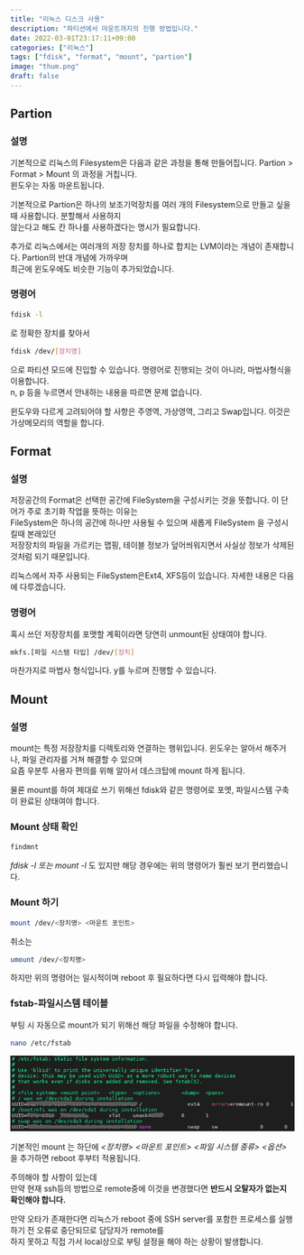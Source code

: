 ```yaml
---
title: "리눅스 디스크 사용"
description: "파티션에서 마운트까지의 진행 방법입니다."
date: 2022-03-01T23:17:11+09:00
categories: ["리눅스"]
tags: ["fdisk", "format", "mount", "partion"]
image: "thum.png"
draft: false
---
```

## Partion

### 설명

기본적으로 리눅스의 Filesystem은 다음과 같은 과정을 통해 만들어집니다. Partion > Format > Mount 의 과정을 거칩니다.  
윈도우는 자동 마운트됩니다.  

기본적으로 Partion은 하나의 보조기억장치를 여러 개의 Filesystem으로 만들고 싶을 때 사용합니다. 분할해서 사용하지  
않는다고 해도 칸 하나를 사용하겠다는 명시가 필요합니다.

추가로 리눅스에서는 여러개의 저장 장치를 하나로 합치는 LVM이라는 개념이 존재합니다. Partion의 반대 개념에 가까우며  
최근에 윈도우에도 비슷한 기능이 추가되었습니다.

### 명령어

```bash
fdisk -l
```

로 정확한 장치를 찾아서

```bash
fdisk /dev/[장치명]
```

으로 파티션 모드에 진입할 수 있습니다. 명령어로 진행되는 것이 아니라,  마법사형식을 이용합니다.  
n, p 등을 누르면서 안내하는 내용을 따르면 문제 없습니다.

윈도우와 다르게 고려되어야 할 사항은 주영역, 가상영역, 그리고 Swap입니다. 이것은 가상메모리의 역할을 합니다.


## Format

### 설명

저장공간의 Format은 선택한 공간에 FileSystem을 구성시키는 것을 뜻합니다. 이 단어가 주로 초기화 작업을 뜻하는 이유는  
FileSystem은 하나의 공간에 하나만 사용될 수 있으며 새롭게 FileSystem 을 구성시킬때 본래있던  
저장장치의 파일을 가르키는 맵핑, 테이블 정보가 덮어씌워지면서 사실상 정보가 삭제된 것처럼 되기 때문입니다. 

리눅스에서 자주 사용되는 FileSystem은Ext4, XFS등이 있습니다. 자세한 내용은 다음에 다루겠습니다.

### 명령어

혹시 쓰던 저장장치를 포맷할 계획이라면 당연히 unmount된 상태여야 합니다.

```bash
mkfs.[파일 시스템 타입] /dev/[장치]
```

마찬가지로 마법사 형식입니다. y를 누르며 진행할 수 있습니다.


## Mount

### 설명

mount는 특정 저장장치를 디렉토리와 연결하는 행위입니다. 윈도우는 알아서 해주거나, 파일 관리자를 거쳐 해결할 수 있으며  
요즘 우분투 사용자 편의를 위해 알아서 데스크탑에 mount 하게 됩니다.  

물론 mount를 하여 제대로 쓰기 위해선 fdisk와 같은 명령어로 포멧, 파일시스템 구축이 완료된 상태여야 합니다.

### Mount 상태 확인

```bash
findmnt
```

*fdisk -l 또는 mount -l* 도 있지만 해당 경우에는 위의 명령어가 훨씬 보기 편리했습니다.

### Mount 하기

```bash
mount /dev/<장치명> <마운트 포인트>
```

취소는

```bash
umount /dev/<장치명>
```

하지만 위의 명령어는 일시적이며 reboot 후 필요하다면 다시 입력해야 합니다.

### fstab-파일시스템 테이블

부팅 시 자동으로 mount가 되기 위해선 해당 파일을 수정해야 합니다.

```bash
nano /etc/fstab
```

![fstab](1.png)

기본적인 mount 는 하단에 *<장치명> <마운트 포인트> <파일 시스템 종류> <옵션>* 을 추가하면
reboot 후부터 적용됩니다.

주의해야 할 사항이 있는데  
만약 현재 ssh등의 방법으로 remote중에 이것을 변경했다면 **반드시 오탈자가 없는지 확인해야 합니다.**  

만약 오타가 존재한다면 리눅스가 reboot 중에 SSH server를 포함한 프로세스를 실행하기 전 오류로 중단되므로 담당자가 remote를  
하지 못하고 직접 가서 local상으로 부팅 설정을 해야 하는 상황이 발생합니다.

